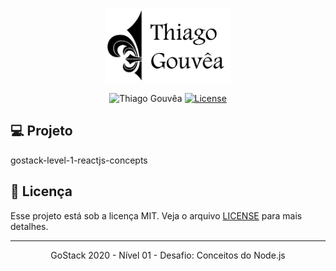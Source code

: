 <p align="center">
  <img alt="Thiago Gouvêa" src="assets/thiago_gouvea_half_black_icon_logo.png" width="200px" />
</p>

<p align="center">
  <img src="https://img.shields.io/badge/Thiago-Gouv%C3%AAa-000066?labelColor=202024&color=000099" alt="Thiago Gouvêa" />
  <a href="LICENSE"><img  src="https://img.shields.io/badge/License-MIT-000066?labelColor=202024&color=000099" alt="License"></a>
</p>


## 💻 Projeto

gostack-level-1-reactjs-concepts

## 📝 Licença

Esse projeto está sob a licença MIT. Veja o arquivo [LICENSE](LICENSE) para mais detalhes.

---

<p align="center">
  GoStack 2020 - Nível 01 - Desafio: Conceitos do Node.js
</p>

